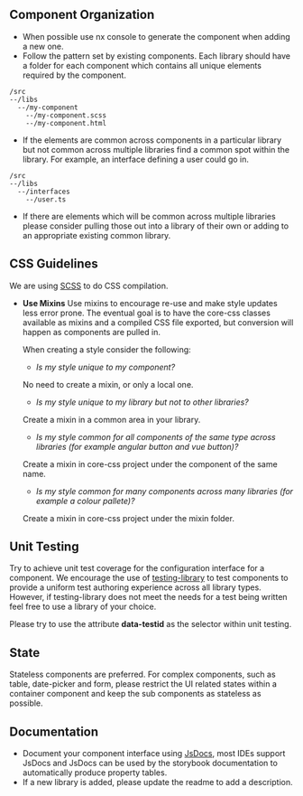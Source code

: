 ## Component Organization

- When possible use nx console to generate the component when adding a new one.
- Follow the pattern set by existing components. Each library should have a folder for each component which contains all unique elements required by the component.

```
/src
--/libs
  --/my-component
    --/my-component.scss
    --/my-component.html
```

- If the elements are common across components in a particular library but not common across multiple libraries find a common spot within the library. For example, an interface defining a user could go in.

```
/src
--/libs
  --/interfaces
    --/user.ts
```

- If there are elements which will be common across multiple libraries please consider pulling those out into a library of their own or adding to an appropriate existing common library.

## CSS Guidelines

We are using [SCSS](https://sass-lang.com/) to do CSS compilation.

- **Use Mixins**
  Use mixins to encourage re-use and make style updates less error prone. The eventual goal is to have the core-css classes available as mixins and a compiled CSS file exported, but conversion will happen as components are pulled in.

  When creating a style consider the following:

  - _Is my style unique to my component?_

  No need to create a mixin, or only a local one.

  - _Is my style unique to my library but not to other libraries?_

  Create a mixin in a common area in your library.

  - _Is my style common for all components of the same type across libraries (for example angular button and vue button)?_

  Create a mixin in core-css project under the component of the same name.

  - _Is my style common for many components across many libraries (for example a colour pallete)?_

  Create a mixin in core-css project under the mixin folder.

## Unit Testing

Try to achieve unit test coverage for the configuration interface for a component. We encourage the use of [testing-library](https://testing-library.com/) to test components to provide a uniform test authoring experience across all library types. However, if testing-library does not meet the needs for a test being written feel free to use a library of your choice.

Please try to use the attribute <b>data-testid</b> as the selector within unit testing.
## State
Stateless components are preferred. For complex components, such as table, date-picker and form, please restrict the UI related states within a container component and keep the sub components as stateless as possible.

## Documentation

- Document your component interface using [JsDocs](https://jsdoc.app/), most IDEs support JsDocs and JsDocs can be used by the storybook documentation to automatically produce property tables.
- If a new library is added, please update the readme to add a description.
